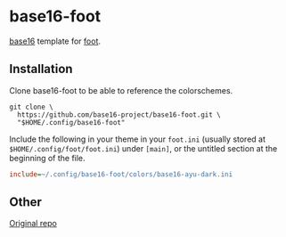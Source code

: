 # base16-foot

[base16][base16-home-link] template for [foot][foot-link].

## Installation

Clone base16-foot to be able to reference the colorschemes.

```shell
git clone \
  https://github.com/base16-project/base16-foot.git \
  "$HOME/.config/base16-foot"
```

Include the following in your theme in your `foot.ini` (usually stored at
`$HOME/.config/foot/foot.ini`) under `[main]`, or the untitled section
at the beginning of the file.

```ini
include=~/.config/base16-foot/colors/base16-ayu-dark.ini
```

## Other

[Original repo][sourcehut-foot-repo-link]

[base16-home-link]: https://github.com/base16-project/home
[foot-link]: https://codeberg.org/dnkl/foot
[sourcehut-foot-repo-link]: https://git.sr.ht/~h4n1/base16-foot
